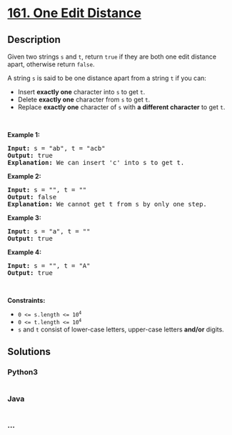 # [161. One Edit Distance](https://leetcode.com/problems/one-edit-distance)



## Description

<p>Given two strings <code>s</code>&nbsp;and <code>t</code>, return <code>true</code> if they are both one edit distance apart, otherwise return <code>false</code>.</p>

<p>A string <code>s</code> is said to be one distance apart from a string <code>t</code> if you can:</p>

<ul>
	<li>Insert <strong>exactly one</strong> character into <code>s</code>&nbsp;to get&nbsp;<code>t</code>.</li>
	<li>Delete <strong>exactly one</strong> character from&nbsp;<code>s</code>&nbsp;to get&nbsp;<code>t</code>.</li>
	<li>Replace <strong>exactly one</strong> character of&nbsp;<code>s</code>&nbsp;with <strong>a different character</strong> to get&nbsp;<code>t</code>.</li>
</ul>

<p>&nbsp;</p>
<p><strong>Example 1:</strong></p>

<pre>
<strong>Input:</strong> s = &quot;ab&quot;, t = &quot;acb&quot;
<strong>Output:</strong> true
<strong>Explanation:</strong> We can insert &#39;c&#39; into s&nbsp;to get&nbsp;t.
</pre>

<p><strong>Example 2:</strong></p>

<pre>
<strong>Input:</strong> s = &quot;&quot;, t = &quot;&quot;
<strong>Output:</strong> false
<strong>Explanation:</strong> We cannot get t from s by only one step.
</pre>

<p><strong>Example 3:</strong></p>

<pre>
<strong>Input:</strong> s = &quot;a&quot;, t = &quot;&quot;
<strong>Output:</strong> true
</pre>

<p><strong>Example 4:</strong></p>

<pre>
<strong>Input:</strong> s = &quot;&quot;, t = &quot;A&quot;
<strong>Output:</strong> true
</pre>

<p>&nbsp;</p>
<p><strong>Constraints:</strong></p>

<ul>
	<li><code>0 &lt;= s.length &lt;= 10<sup>4</sup></code></li>
	<li><code>0 &lt;= t.length &lt;= 10<sup>4</sup></code></li>
	<li><code>s</code> and <code>t</code> consist of lower-case letters, upper-case letters <strong>and/or</strong> digits.</li>
</ul>


## Solutions

<!-- tabs:start -->

### **Python3**

```python

```

### **Java**

```java

```

### **...**

```

```

<!-- tabs:end -->
